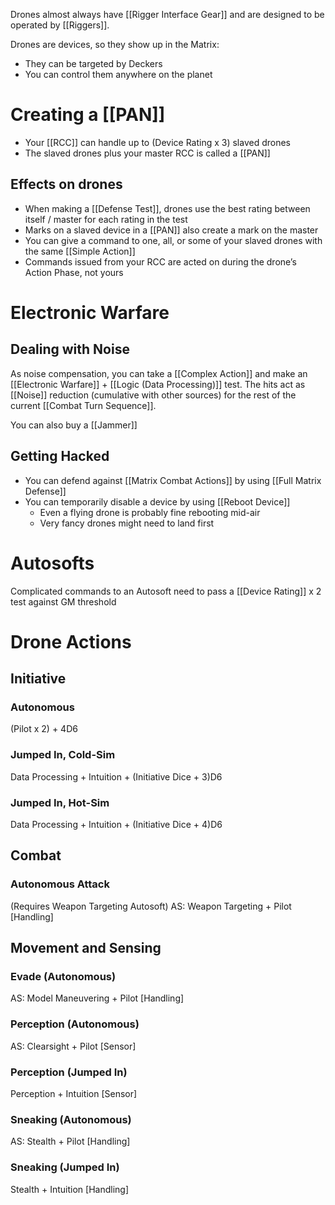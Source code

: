 Drones almost always have [[Rigger Interface Gear]] and are designed to be operated by [[Riggers]].

Drones are devices, so they show up in the Matrix:
- They can be targeted by Deckers
- You can control them anywhere on the planet

# Creating a [[PAN]]
- Your [[RCC]] can handle up to (Device Rating x 3) slaved drones
- The slaved drones plus your master RCC is called a [[PAN]]

## Effects on drones
- When making a [[Defense Test]], drones use the best rating between itself / master for each rating in the test
- Marks on a slaved device in a [[PAN]] also create a mark on the master
- You can give a command to one, all, or some of your slaved drones with the same [[Simple Action]]
- Commands issued from your RCC are acted on during the drone’s Action Phase, not yours

# Electronic Warfare
## Dealing with Noise
As noise compensation, you can take a [[Complex Action]] and make an [[Electronic Warfare]] + [[Logic (Data Processing)]] test.  The hits act as [[Noise]] reduction (cumulative with other sources) for the rest of the current [[Combat Turn Sequence]].

You can also buy a [[Jammer]]

## Getting Hacked
- You can defend against [[Matrix Combat Actions]] by using [[Full Matrix Defense]]
- You can temporarily disable a device by using [[Reboot Device]]
	- Even a flying drone is probably fine rebooting mid-air
	- Very fancy drones might need to land first

# Autosofts
Complicated commands to an Autosoft need to pass a [[Device Rating]] x 2 test against GM threshold

# Drone Actions
## Initiative
### Autonomous
(Pilot x 2) + 4D6

### Jumped In, Cold-Sim
Data Processing + Intuition + (Initiative Dice + 3)D6

### Jumped In, Hot-Sim
Data Processing + Intuition + (Initiative Dice + 4)D6

## Combat
### Autonomous Attack
(Requires Weapon Targeting Autosoft)
AS: Weapon Targeting + Pilot [Handling]

## Movement and Sensing
### Evade (Autonomous)
AS: Model Maneuvering + Pilot  [Handling]

### Perception (Autonomous)
AS: Clearsight + Pilot [Sensor]

### Perception (Jumped In)
Perception + Intuition [Sensor]

### Sneaking (Autonomous)
AS: Stealth +  Pilot [Handling]

### Sneaking (Jumped In)
Stealth + Intuition [Handling]